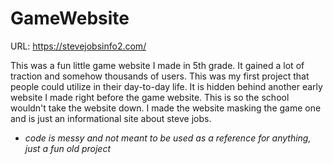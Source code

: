 # GameWebsite
URL: https://stevejobsinfo2.com/

This was a fun little game website I made in 5th grade. It gained a lot of traction and somehow thousands of users. This was my first project that people could utilize in their day-to-day life. It is hidden behind another early website I made right before the game website. This is so the school wouldn't take the website down. I made the website masking the game one and is just an informational site about steve jobs.


* *code is messy and not meant to be used as a reference for anything, just a fun old project* 
